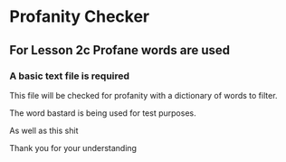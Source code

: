 # Profanity Checker

## For Lesson 2c Profane words are used

### A basic text file is required

This file will be checked for profanity with a dictionary of words to filter.

The word bastard is being used for test purposes.

As well as this shit

Thank you for your understanding
